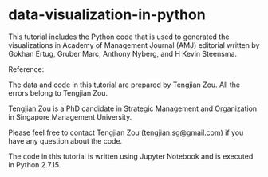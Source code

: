 # data-visualization-in-python

This tutorial includes the Python code that is used to generated the visualizations in Academy of Management Journal (AMJ) editorial written by Gokhan Ertug, Gruber Marc, Anthony Nyberg, and H Kevin Steensma.

Reference:

The data and code in this tutorial are prepared by Tengjian Zou. All the errors belong to Tengjian Zou.

[Tengjian Zou](https://www.researchgate.net/profile/Tengjian_Zou) is a PhD candidate in Strategic Management and Organization in Singapore Management University.

Please feel free to contact Tengjian Zou (tengjian.sg@gmail.com) if you have any question about the code.

The code in this tutorial is written using Jupyter Notebook and is executed in Python 2.7.15. 
